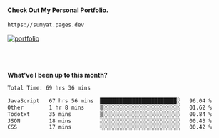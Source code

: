 #### Check Out My Personal Portfolio.
````bash
https://sumyat.pages.dev
````

<a href='https://sumyat.pages.dev/'>
    <img src='https://user-images.githubusercontent.com/108873224/211860821-15c31441-8db7-4fb7-8537-28a0c11e9408.png' alt='portfolio' align='center' />
</a>


<br />
<br />


<br />
<br />

**What've I been up to this month?**

<!--START_SECTION:waka-->

```txt
Total Time: 69 hrs 36 mins

JavaScript   67 hrs 56 mins  ████████████████████████░   96.04 %
Other        1 hr 8 mins     ▒░░░░░░░░░░░░░░░░░░░░░░░░   01.62 %
Todotxt      35 mins         ▒░░░░░░░░░░░░░░░░░░░░░░░░   00.84 %
JSON         18 mins         ░░░░░░░░░░░░░░░░░░░░░░░░░   00.43 %
CSS          17 mins         ░░░░░░░░░░░░░░░░░░░░░░░░░   00.42 %
```

<!--END_SECTION:waka-->




